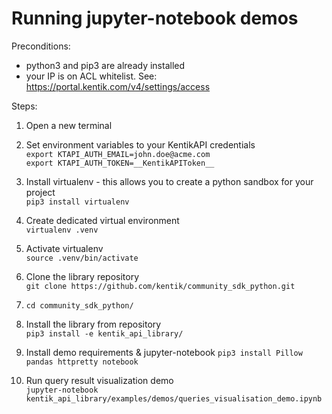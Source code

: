 # Running jupyter-notebook demos

Preconditions:
- python3 and pip3 are already installed
- your IP is on ACL whitelist. See: <https://portal.kentik.com/v4/settings/access>

Steps:
1. Open a new terminal

1. Set environment variables to your KentikAPI credentials  
`export KTAPI_AUTH_EMAIL=john.doe@acme.com`  
`export KTAPI_AUTH_TOKEN=__KentikAPIToken__`  

1. Install virtualenv - this allows you to create a python sandbox for your project  
`pip3 install virtualenv`

1. Create dedicated virtual environment  
`virtualenv .venv`

1. Activate virtualenv  
`source .venv/bin/activate`

1. Clone the library repository  
`git clone https://github.com/kentik/community_sdk_python.git`

1. `cd community_sdk_python/`

1. Install the library from repository  
`pip3 install -e kentik_api_library/`

1. Install demo requirements & jupyter-notebook
`pip3 install Pillow pandas httpretty notebook`

1. Run query result visualization demo  
`jupyter-notebook kentik_api_library/examples/demos/queries_visualisation_demo.ipynb`
